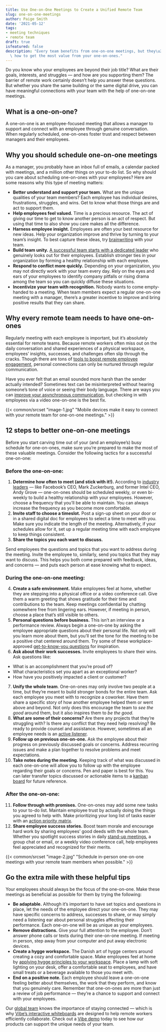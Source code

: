 ```yaml
---
title: Use One-on-One Meetings to Create a Unified Remote Team
slug: one-on-one-meetings
author: Paige Smith
date: '2021-05-12'
tags:
- meeting techniques
- remote team
draft: true
isfeatured: false
description: "Every team benefits from one-on-one meetings, but they\u2019re especially important for remote teams. Learn\
  \ how to get the most value from your one-on-ones."
---
```


Do you know who your employees are beyond their job title? What are their goals, interests, and struggles — and how are you supporting them? The barrier of remote work certainly doesn’t help you answer these questions. But whether you share the same building or the same digital drive, you can have meaningful connections with your team with the help of one-on-one meetings.

## What is a one-on-one?

A one-on-one is an employee-focused meeting that allows a manager to support and connect with an employee through genuine conversation. When regularly scheduled, one-on-ones foster trust and respect between managers and their employees.

## Why you should schedule one-on-one meetings

As a manager, you probably have an inbox full of emails, a calendar packed with meetings, and a million other things on your to-do list. So why should you care about scheduling one-on-ones with your employees? Here are some reasons why this type of meeting matters:

- **Better understand and support your team.** What are the unique qualities of your team members? Each employee has individual desires, frustrations, struggles, and wins. Get to know what those things are and act to support them.
- **Help employees feel valued.** Time is a precious resource. The act of giving our time to get to know another person is an act of respect. But using that time to also show you care makes all the difference.
- **Harness employee insight.** Employees are often your best resource for new ideas. Help your organization improve and thrive by turning to your team’s insight. To best capture these ideas, try [brainwriting](https://vibe.us/blog/why-brainwriting-produces-the-best-team-ideas/) with your team.
- **Build team unity.** [A successful team starts with a dedicated leader](https://www.forbes.com/sites/glennllopis/2012/10/01/6-ways-successful-teams-are-built-to-last/?sh=44b04f72b554) who genuinely looks out for their employees. Establish stronger ties in your organization by forming a healthy relationship with each employee.
- **Respond to conflict more quickly.** Depending on your organization, you may not directly work with your team every day. Rely on the eyes and ears of your employees to identify company pitfalls or rising drama among the team so you can quickly diffuse these situations.
- **Incentivize your team with recognition.** Nobody wants to come empty-handed to a meeting. When team members expect a regular one-on-one meeting with a manager, there’s a greater incentive to improve and bring positive results that they can share.

## Why every remote team needs to have one-on-ones

Regularly meeting with each employee is important, but it’s absolutely essential for remote teams. Because remote workers often miss out on the daily conversation and shared experiences of a physical workspace, employees’ insights, successes, and challenges often slip through the cracks. Though there are tons of [tools to boost remote employee engagement](https://vibe.us/blog/essential-tools-to-boost-remote-employee-engagement/), personal connections can only be nurtured through regular communication.  

Have you ever felt that an email sounded more harsh than the sender actually intended? Sometimes text can be misinterpreted without hearing someone’s tone of voice or seeing their body language. There are ways you can [improve your asynchronous communication](https://vibe.us/blog/easy-methods-for-better-asynchronous-communication/), but checking in with employees via a video one-on-one is the best fix.

{{< common/srcset "image-1.jpg" "Mobile devices make it easy to connect with your remote team for one-on-one meetings." >}}

## 12 steps to better one-on-one meetings

Before you start carving time out of your (and an employee’s) busy schedule for one-on-ones, make sure you’re prepared to make the most of these valuable meetings. Consider the following tactics for a successful one-on-one:

### Before the one-on-one:

1. **Determine how often to meet (and stick with it!).** According to [industry leaders](https://medium.com/fellowapp/one-on-one-frequency-d6f8fc759e43) — like Facebook’s CEO, Mark Zuckerburg, and former Intel CEO, Andy Grove — one-on-ones should be scheduled weekly, or even bi-weekly to build a healthy relationship with your employees. However, choose a frequency that you’ll be able to maintain. You can always increase the frequency as you become more comfortable.
2. **Invite staff to choose a timeslot.** Post a sign-up sheet on your door or in a shared digital doc for employees to select a time to meet with you. Make sure you indicate the length of the meeting. Alternatively, if your schedules allow for it, set up a regular meeting time with each employee to keep things consistent.
3. **Share the topics you each want to discuss.**

Send employees the questions and topics that you want to address during the meeting. Invite the employee to, similarly, send you topics that they may want to discuss. This helps you both come prepared with feedback, ideas, and concerns — and puts each person at ease knowing what to expect. 

### During the one-on-one meeting:

4. **Create a safe environment.** Make employees feel at home, whether they are stepping into a physical office or a video conference call. Give them a warm greeting that shows gratitude for their time and contributions to the team. Keep meetings confidential by chatting somewhere free from lingering ears. However, if meeting in person, choose a place that’s still visible to others.
5. **Personal questions before business.** This isn’t an interview or a performance review. Always begin a one-on-one by asking the employee appropriate questions about their personal life. Not only will you learn more about them, but you’ll set the tone for the meeting to be a positive chat centered around them. Try some of these workplace-approved [get-to-know-you questions](https://www.themuse.com/advice/70-better-get-to-know-you-questions#personal) for inspiration.
6. **Ask about their work successes.** Invite employees to share their wins. Ask questions like:
- What is an accomplishment that you’re proud of?
- What characteristics set you apart as an exceptional worker?
- How have you positively impacted a client or customer?
7. **Unify the whole team**. One-on-ones may only involve two people at a time, but they’re meant to build stronger bonds for the entire team. Ask each employee you meet with to recognize a coworker. Have them share a specific story of how another employee helped them or went above and beyond. Not only does this encourage the team to *see the good* around them, but it also inspires them to *be the good*.
8. **What are some of their concerns?** Are there any projects that they’re struggling with? Is there any conflict that they need help resolving? Be ready to provide counsel and assistance. However, sometimes all an employee needs is an [active listener](https://www.verywellmind.com/what-is-active-listening-3024343#:~:text=Active%20listening%20refers%20to%20a,and%20withholding%20judgment%20and%20advice.).
9. **Follow up on previous one-on-one.** Ask the employee about their progress on previously discussed goals or concerns. Address recurring issues and make a plan together to resolve problems and meet expectations.
10. **Take notes during the meeting.** Keeping track of what was discussed in each one-on-one will allow you to follow up with the employee regarding their goals or concerns. Pen and paper is best for this. You can later transfer topics discussed or actionable items to a [kanban board](https://vibe.us/blog/why-kanbans-visual-flow-improves-productivity/) for future reference.

### After the one-on-one:

11. **Follow through with promises.** One-on-ones may add some new tasks to your to-do list. Maintain employee trust by actually doing the things you agreed to help with. Make prioritizing your long list of tasks easier with an [action priority matrix](https://vibe.us/blog/using-an-action-priority-matrix-to-maximize-your-time-and-talent/).
12. **Share employee success stories.** Boost team morale and encourage hard work by sharing employees’ good deeds with the whole team. Whether you spotlight success stories in daily [stand-up meetings](https://vibe.us/blog/8-benefits-of-daily-stand-up-meetings/), a group chat or email, or a weekly video conference call, help employees feel appreciated and recognized for their merits.

{{< common/srcset "image-2.jpg" "Schedule in-person one-on-one meetings with your remote team members when possible." >}}

## Go the extra mile with these helpful tips

Your employees should always be the focus of the one-on-one. Make these meetings as beneficial as possible for them by trying the following: 

- **Be adaptable.** Although it’s important to have set topics and questions in place, let the needs of the employee direct your one-on-one. They may have specific concerns to address, successes to share, or may simply need a listening ear about personal struggles affecting their performance. Each one-on-one will be as unique as your employees.
- **Remove distractions.** Give your full attention to the employee. Don’t answer phone calls or texts during their one-on-one meeting. If meeting in person, step away from your computer and put away electronic devices.
- **Create a hygge workspace.** The Danish art of hygge centers around creating a cozy and comfortable space. Make employees feel at home by [applying hygge principles to your workspace](https://npr.design/12-ways-to-hygge-get-cozy-at-work-a8de44df5111). Place a lamp with soft lighting on your desk, offer a comfortable seat to employees, and have small treats or a beverage available to those you meet with.
- **End on a positive note.** Each employee should leave a one-on-one feeling better about themselves, the work that they perform, and know that you genuinely care. Remember that one-on-ones are more than just a review of job performance — they’re a chance to support and connect with your employees.

Our [global team](https://vibe.us/about/) knows the importance of staying connected — which is why [Vibe’s interactive whiteboards](https://vibe.us/lp/scenario-remote/) are designed to help remote workers efficiently collaborate. Check out a [Vibe demo](https://vibe.us/demo/) today to see how our products can support the unique needs of your team.
